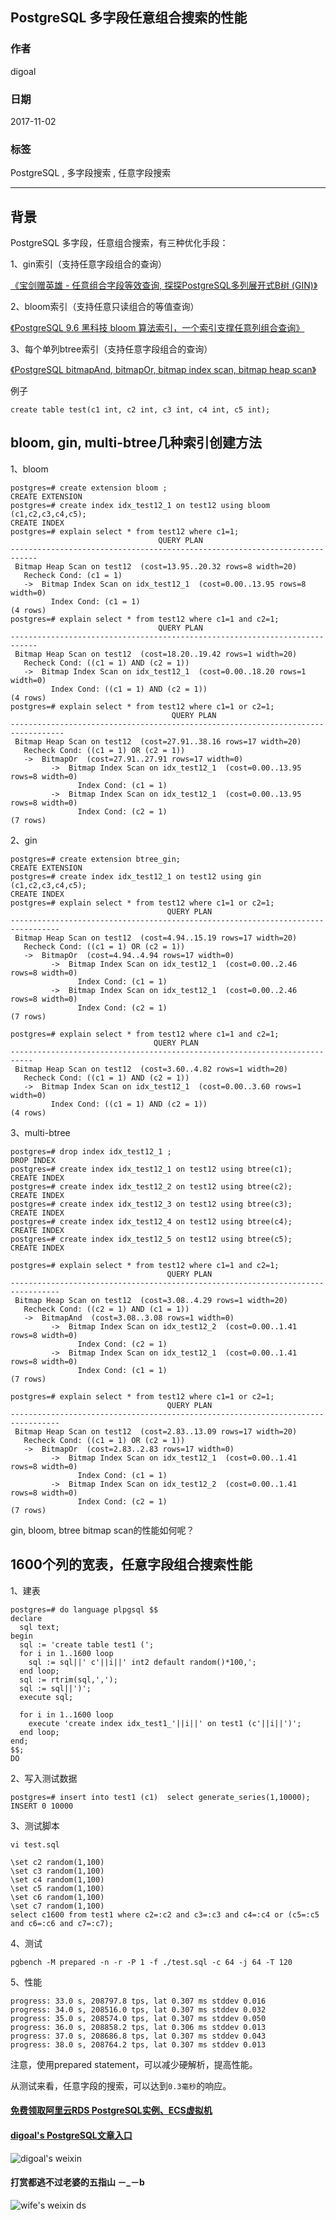 ## PostgreSQL 多字段任意组合搜索的性能  
                         
### 作者        
digoal        
        
### 日期         
2017-11-02        
          
### 标签        
PostgreSQL , 多字段搜索 , 任意字段搜索     
                    
----                    
                     
## 背景    
PostgreSQL 多字段，任意组合搜索，有三种优化手段：  
  
1、gin索引（支持任意字段组合的查询）  
  
[《宝剑赠英雄 - 任意组合字段等效查询, 探探PostgreSQL多列展开式B树 (GIN)》](../201702/20170205_01.md)    
  
2、bloom索引（支持任意只读组合的等值查询）  
  
[《PostgreSQL 9.6 黑科技 bloom 算法索引，一个索引支撑任意列组合查询》](../201605/20160523_01.md)  
  
3、每个单列btree索引（支持任意字段组合的查询）  
  
[《PostgreSQL bitmapAnd, bitmapOr, bitmap index scan, bitmap heap scan》](../201702/20170221_02.md)    
  
例子  
  
```  
create table test(c1 int, c2 int, c3 int, c4 int, c5 int);  
```  
  
## bloom, gin, multi-btree几种索引创建方法
1、bloom    
  
```  
postgres=# create extension bloom ;  
CREATE EXTENSION  
postgres=# create index idx_test12_1 on test12 using bloom (c1,c2,c3,c4,c5);  
CREATE INDEX  
postgres=# explain select * from test12 where c1=1;  
                                 QUERY PLAN                                   
----------------------------------------------------------------------------  
 Bitmap Heap Scan on test12  (cost=13.95..20.32 rows=8 width=20)  
   Recheck Cond: (c1 = 1)  
   ->  Bitmap Index Scan on idx_test12_1  (cost=0.00..13.95 rows=8 width=0)  
         Index Cond: (c1 = 1)  
(4 rows)  
postgres=# explain select * from test12 where c1=1 and c2=1;  
                                 QUERY PLAN                                   
----------------------------------------------------------------------------  
 Bitmap Heap Scan on test12  (cost=18.20..19.42 rows=1 width=20)  
   Recheck Cond: ((c1 = 1) AND (c2 = 1))  
   ->  Bitmap Index Scan on idx_test12_1  (cost=0.00..18.20 rows=1 width=0)  
         Index Cond: ((c1 = 1) AND (c2 = 1))  
(4 rows)  
postgres=# explain select * from test12 where c1=1 or c2=1;  
                                    QUERY PLAN                                      
----------------------------------------------------------------------------------  
 Bitmap Heap Scan on test12  (cost=27.91..38.16 rows=17 width=20)  
   Recheck Cond: ((c1 = 1) OR (c2 = 1))  
   ->  BitmapOr  (cost=27.91..27.91 rows=17 width=0)  
         ->  Bitmap Index Scan on idx_test12_1  (cost=0.00..13.95 rows=8 width=0)  
               Index Cond: (c1 = 1)  
         ->  Bitmap Index Scan on idx_test12_1  (cost=0.00..13.95 rows=8 width=0)  
               Index Cond: (c2 = 1)  
(7 rows)  
```  
  
2、gin  
  
```  
postgres=# create extension btree_gin;  
CREATE EXTENSION  
postgres=# create index idx_test12_1 on test12 using gin (c1,c2,c3,c4,c5);  
CREATE INDEX  
postgres=# explain select * from test12 where c1=1 or c2=1;  
                                   QUERY PLAN                                      
---------------------------------------------------------------------------------  
 Bitmap Heap Scan on test12  (cost=4.94..15.19 rows=17 width=20)  
   Recheck Cond: ((c1 = 1) OR (c2 = 1))  
   ->  BitmapOr  (cost=4.94..4.94 rows=17 width=0)  
         ->  Bitmap Index Scan on idx_test12_1  (cost=0.00..2.46 rows=8 width=0)  
               Index Cond: (c1 = 1)  
         ->  Bitmap Index Scan on idx_test12_1  (cost=0.00..2.46 rows=8 width=0)  
               Index Cond: (c2 = 1)  
(7 rows)  
  
postgres=# explain select * from test12 where c1=1 and c2=1;  
                                QUERY PLAN                                   
---------------------------------------------------------------------------  
 Bitmap Heap Scan on test12  (cost=3.60..4.82 rows=1 width=20)  
   Recheck Cond: ((c1 = 1) AND (c2 = 1))  
   ->  Bitmap Index Scan on idx_test12_1  (cost=0.00..3.60 rows=1 width=0)  
         Index Cond: ((c1 = 1) AND (c2 = 1))  
(4 rows)  
```  
  
3、multi-btree  
  
```  
postgres=# drop index idx_test12_1 ;  
DROP INDEX  
postgres=# create index idx_test12_1 on test12 using btree(c1);  
CREATE INDEX  
postgres=# create index idx_test12_2 on test12 using btree(c2);  
CREATE INDEX  
postgres=# create index idx_test12_3 on test12 using btree(c3);  
CREATE INDEX  
postgres=# create index idx_test12_4 on test12 using btree(c4);  
CREATE INDEX  
postgres=# create index idx_test12_5 on test12 using btree(c5);  
CREATE INDEX  
  
postgres=# explain select * from test12 where c1=1 and c2=1;  
                                   QUERY PLAN                                      
---------------------------------------------------------------------------------  
 Bitmap Heap Scan on test12  (cost=3.08..4.29 rows=1 width=20)  
   Recheck Cond: ((c2 = 1) AND (c1 = 1))  
   ->  BitmapAnd  (cost=3.08..3.08 rows=1 width=0)  
         ->  Bitmap Index Scan on idx_test12_2  (cost=0.00..1.41 rows=8 width=0)  
               Index Cond: (c2 = 1)  
         ->  Bitmap Index Scan on idx_test12_1  (cost=0.00..1.41 rows=8 width=0)  
               Index Cond: (c1 = 1)  
(7 rows)  
  
postgres=# explain select * from test12 where c1=1 or c2=1;  
                                   QUERY PLAN                                      
---------------------------------------------------------------------------------  
 Bitmap Heap Scan on test12  (cost=2.83..13.09 rows=17 width=20)  
   Recheck Cond: ((c1 = 1) OR (c2 = 1))  
   ->  BitmapOr  (cost=2.83..2.83 rows=17 width=0)  
         ->  Bitmap Index Scan on idx_test12_1  (cost=0.00..1.41 rows=8 width=0)  
               Index Cond: (c1 = 1)  
         ->  Bitmap Index Scan on idx_test12_2  (cost=0.00..1.41 rows=8 width=0)  
               Index Cond: (c2 = 1)  
(7 rows)  
```  
  
gin, bloom, btree bitmap scan的性能如何呢？  
  
## 1600个列的宽表，任意字段组合搜索性能  
1、建表  
  
```  
postgres=# do language plpgsql $$  
declare  
  sql text;  
begin  
  sql := 'create table test1 (';  
  for i in 1..1600 loop  
    sql := sql||' c'||i||' int2 default random()*100,';  
  end loop;  
  sql := rtrim(sql,',');  
  sql := sql||')';  
  execute sql;   
    
  for i in 1..1600 loop   
    execute 'create index idx_test1_'||i||' on test1 (c'||i||')';   
  end loop;  
end;  
$$;  
DO  
```  
  
2、写入测试数据  
  
```  
postgres=# insert into test1 (c1)  select generate_series(1,10000);  
INSERT 0 10000  
```  
  
3、测试脚本  
  
```  
vi test.sql  
  
\set c2 random(1,100)  
\set c3 random(1,100)  
\set c4 random(1,100)  
\set c5 random(1,100)  
\set c6 random(1,100)  
\set c7 random(1,100)  
select c1600 from test1 where c2=:c2 and c3=:c3 and c4=:c4 or (c5=:c5 and c6=:c6 and c7=:c7);  
```  
  
4、测试  
  
```  
pgbench -M prepared -n -r -P 1 -f ./test.sql -c 64 -j 64 -T 120  
```  
  
5、性能  
  
  
```  
progress: 33.0 s, 208797.8 tps, lat 0.307 ms stddev 0.016  
progress: 34.0 s, 208516.0 tps, lat 0.307 ms stddev 0.032  
progress: 35.0 s, 208574.0 tps, lat 0.307 ms stddev 0.050  
progress: 36.0 s, 208858.2 tps, lat 0.306 ms stddev 0.013  
progress: 37.0 s, 208686.8 tps, lat 0.307 ms stddev 0.043  
progress: 38.0 s, 208764.2 tps, lat 0.307 ms stddev 0.013  
```  
  
注意，使用prepared statement，可以减少硬解析，提高性能。  
  
从测试来看，任意字段的搜索，可以达到```0.3毫秒```的响应。  
  
  
  
  
  
  
  
  
  
  
  
  
  
#### [免费领取阿里云RDS PostgreSQL实例、ECS虚拟机](https://free.aliyun.com/ "57258f76c37864c6e6d23383d05714ea")
  
  
#### [digoal's PostgreSQL文章入口](https://github.com/digoal/blog/blob/master/README.md "22709685feb7cab07d30f30387f0a9ae")
  
  
![digoal's weixin](../pic/digoal_weixin.jpg "f7ad92eeba24523fd47a6e1a0e691b59")
  
  
  
  
  
  
#### 打赏都逃不过老婆的五指山 －_－b  
![wife's weixin ds](../pic/wife_weixin_ds.jpg "acd5cce1a143ef1d6931b1956457bc9f")
  
